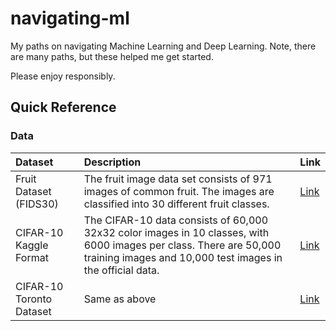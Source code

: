 # navigating-ml

My paths on navigating Machine Learning and Deep Learning.  Note, there are many paths, but these helped me get started.

Please enjoy responsibly.

## Quick Reference

### Data

| Dataset | Description | Link |
|:------|:------|:------|
| Fruit Dataset (FIDS30) | The fruit image data set consists of 971 images of common fruit. The images are classified into 30 different fruit classes. | [Link](http://www.vicos.si/Downloads/FIDS30) |
| CIFAR-10 Kaggle Format | The CIFAR-10 data consists of 60,000 32x32 color images in 10 classes, with 6000 images per class. There are 50,000 training images and 10,000 test images in the official data. | [Link](https://www.kaggle.com/c/cifar-10/data) |
| CIFAR-10 Toronto Dataset | Same as above | [Link](http://www.cs.toronto.edu/~kriz/cifar.html) |
